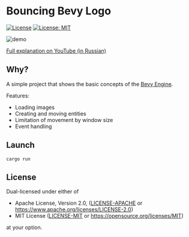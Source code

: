 # Bouncing Bevy Logo 
[![License](https://img.shields.io/badge/License-Apache%202.0-blue.svg)](https://opensource.org/licenses/Apache-2.0)
[![License: MIT](https://img.shields.io/badge/License-MIT-yellow.svg)](https://opensource.org/licenses/MIT)

![demo](../media/demo.gif?raw=true)

[Full explanation on YouTube (in Russian)](https://www.youtube.com/watch?v=YilHEI3eF9k)

## Why?

A simple project that shows the basic concepts of the [Bevy Engine](https://github.com/bevyengine/bevy).

Features:
 - Loading images
 - Creating and moving entities
 - Limitation of movement by window size
 - Event handling

## Launch
```
cargo run
```

## License

Dual-licensed under either of

- Apache License, Version 2.0, ([LICENSE-APACHE](/LICENSE-APACHE) or https://www.apache.org/licenses/LICENSE-2.0)
- MIT License ([LICENSE-MIT](/LICENSE-MIT) or https://opensource.org/licenses/MIT)

at your option.
